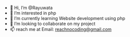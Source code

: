 - 👋 Hi, I’m @Rayuwata
- 👀 I’m interested in php
- 🌱 I’m currently learning Website development using php 
- 💞️ I’m looking to collaborate on my project
- 📫 reach me at Email: reachnocoding@gmail.com

<!---
Rayuwata/Rayuwata is a ✨ special ✨ repository because its `README.md` (this file) appears on your GitHub profile.
You can click the Preview link to take a look at your changes.
--->
